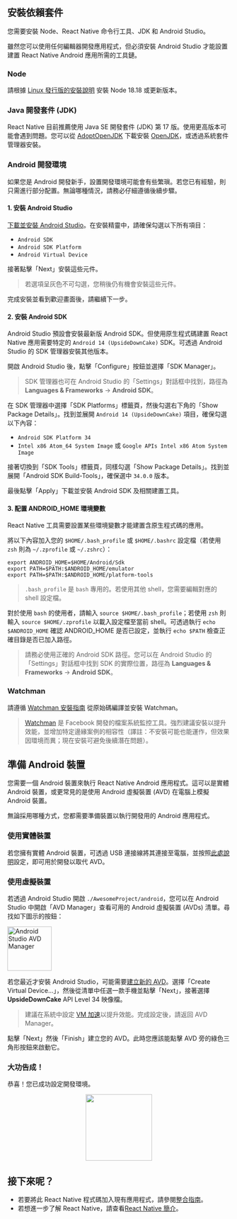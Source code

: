 ## 安裝依賴套件

您需要安裝 Node、React Native 命令行工具、JDK 和 Android Studio。

雖然您可以使用任何編輯器開發應用程式，但必須安裝 Android Studio 才能設置建置 React Native Android 應用所需的工具鏈。

<h3>Node</h3>

請根據 [Linux 發行版的安裝說明](https://nodejs.org/en/download/package-manager/) 安裝 Node 18.18 或更新版本。

<h3>Java 開發套件 (JDK)</h3>

React Native 目前推薦使用 Java SE 開發套件 (JDK) 第 17 版。使用更高版本可能會遇到問題。您可以從 [AdoptOpenJDK](https://adoptopenjdk.net/) 下載安裝 [OpenJDK](https://openjdk.java.net)，或透過系統套件管理器安裝。

<h3>Android 開發環境</h3>

如果您是 Android 開發新手，設置開發環境可能會有些繁瑣。若您已有經驗，則只需進行部分配置。無論哪種情況，請務必仔細遵循後續步驟。

<h4 id="android-studio">1. 安裝 Android Studio</h4>

[下載並安裝 Android Studio](https://developer.android.com/studio/index.html)。在安裝精靈中，請確保勾選以下所有項目：

- `Android SDK`
- `Android SDK Platform`
- `Android Virtual Device`

接著點擊「Next」安裝這些元件。

> 若選項呈灰色不可勾選，您稍後仍有機會安裝這些元件。

完成安裝並看到歡迎畫面後，請繼續下一步。

<h4 id="android-sdk">2. 安裝 Android SDK</h4>

Android Studio 預設會安裝最新版 Android SDK。但使用原生程式碼建置 React Native 應用需要特定的 `Android 14 (UpsideDownCake)` SDK。可透過 Android Studio 的 SDK 管理器安裝其他版本。

開啟 Android Studio 後，點擊「Configure」按鈕並選擇「SDK Manager」。

> SDK 管理器也可在 Android Studio 的「Settings」對話框中找到，路徑為 **Languages & Frameworks** → **Android SDK**。

在 SDK 管理器中選擇「SDK Platforms」標籤頁，然後勾選右下角的「Show Package Details」。找到並展開 `Android 14 (UpsideDownCake)` 項目，確保勾選以下內容：

- `Android SDK Platform 34`
- `Intel x86 Atom_64 System Image` 或 `Google APIs Intel x86 Atom System Image`

接著切換到「SDK Tools」標籤頁，同樣勾選「Show Package Details」。找到並展開「Android SDK Build-Tools」，確保選中 `34.0.0` 版本。

最後點擊「Apply」下載並安裝 Android SDK 及相關建置工具。

<h4>3. 配置 ANDROID_HOME 環境變數</h4>

React Native 工具需要設置某些環境變數才能建置含原生程式碼的應用。

將以下內容加入您的 `$HOME/.bash_profile` 或 `$HOME/.bashrc` 設定檔（若使用 `zsh` 則為 `~/.zprofile` 或 `~/.zshrc`）：

```shell
export ANDROID_HOME=$HOME/Android/Sdk
export PATH=$PATH:$ANDROID_HOME/emulator
export PATH=$PATH:$ANDROID_HOME/platform-tools
```

> `.bash_profile` 是 `bash` 專用的。若使用其他 shell，您需要編輯對應的 shell 設定檔。

對於使用 `bash` 的使用者，請輸入 `source $HOME/.bash_profile`；若使用 `zsh` 則輸入 `source $HOME/.zprofile` 以載入設定檔至當前 shell。可透過執行 `echo $ANDROID_HOME` 確認 ANDROID_HOME 是否已設定，並執行 `echo $PATH` 檢查正確目錄是否已加入路徑。

> 請務必使用正確的 Android SDK 路徑。您可以在 Android Studio 的「Settings」對話框中找到 SDK 的實際位置，路徑為 **Languages & Frameworks** → **Android SDK**。

<h3>Watchman</h3>

請遵循 [Watchman 安裝指南](https://facebook.github.io/watchman/docs/install#buildinstall) 從原始碼編譯並安裝 Watchman。

> [Watchman](https://facebook.github.io/watchman/docs/install) 是 Facebook 開發的檔案系統監控工具。強烈建議安裝以提升效能，並增加特定邊緣案例的相容性（譯註：不安裝可能也能運作，但效果因環境而異；現在安裝可避免後續潛在問題）。

<h2>準備 Android 裝置</h2>

您需要一個 Android 裝置來執行 React Native Android 應用程式。這可以是實體 Android 裝置，或更常見的是使用 Android 虛擬裝置 (AVD) 在電腦上模擬 Android 裝置。

無論採用哪種方式，您都需要準備裝置以執行開發用的 Android 應用程式。

<h3>使用實體裝置</h3>

若您擁有實體 Android 裝置，可透過 USB 連接線將其連接至電腦，並按照[此處說明](running-on-device.md)設定，即可用於開發以取代 AVD。

<h3>使用虛擬裝置</h3>

若透過 Android Studio 開啟 `./AwesomeProject/android`，您可以在 Android Studio 中開啟「AVD Manager」查看可用的 Android 虛擬裝置 (AVDs) 清單。尋找如下圖示的按鈕：

<img src="/docs/assets/GettingStartedAndroidStudioAVD.svg" alt="Android Studio AVD Manager" width="100"/>

若您最近才安裝 Android Studio，可能需要[建立新的 AVD](https://developer.android.com/studio/run/managing-avds.html)。選擇「Create Virtual Device...」，然後從清單中任選一款手機並點擊「Next」，接著選擇 **UpsideDownCake** API Level 34 映像檔。

> 建議在系統中設定 [VM 加速](https://developer.android.com/studio/run/emulator-acceleration.html#vm-linux)以提升效能。完成設定後，請返回 AVD Manager。

點擊「Next」然後「Finish」建立您的 AVD。此時您應該能點擊 AVD 旁的綠色三角形按鈕來啟動它。

<h3>大功告成！</h3>

恭喜！您已成功設定開發環境。

<center><img src="/docs/assets/GettingStartedCongratulations.png" width="150"></img></center>

<h2>接下來呢？</h2>

- 若要將此 React Native 程式碼加入現有應用程式，請參閱[整合指南](integration-with-existing-apps.md)。
- 若想進一步了解 React Native，請查看[React Native 簡介](getting-started)。